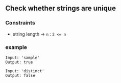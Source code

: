 ## Check whether strings are unique

### Constraints
- string length -> `n` : `2 <= n`

### example

```
Input: 'sample'
Output: true
```

```
Input: 'distinct'
Output: false
```
